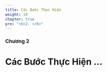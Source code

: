 ```yaml
---
title: Các Bước Thực Hiện
weight: 10
chapter: true
pre: "<b>2. </b>"
---
```


### Chương 2

# Các Bước Thực Hiện ...